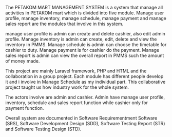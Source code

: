 The PETAKOM MART MANAGEMENT SYSTEM is a system that manage all activities in PETAKOM mart which is divided into five module. Manage user profile, manage inventory, manage schedule, manage payment and manage sales report are the modules that involve in this system. 

manage user profile is admin can create and delete cashier, also edit admin profile.
Manage inventory is admin can create, edit, delete and view the inventory in PMMS.
Manage schedule is admin can choose the timetable for cashier to duty.
Manage payment is for cashier do the payment.
Manage sales report is admin can view the overall report in PMMS such the amount of money made.

This project are mainly Laravel framework, PHP and HTML and the collaboration in a group project. Each module has different people develop it and i involve in Manage Schedule as my individual part. This collaborative project taught us how industry work for the whole system.

The actors involve are admin and cashier. Admin have manage user profile, inventory, schedule and sales report function while cashier only for payment function. 

Overall system are documented in Software Requirementment Software (SRS), Software Development Design (SDD), Software Testing Report (STR) and Software Testing Design (STD). 
